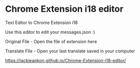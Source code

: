# Chrome Extension i18 editor
Text Editor to Chrome Extension i18

Use this editor to edit your messages.json :)



Original File - Open the file of extension here

Translate File - Open your last translate saved in your computer

https://jackieapkon.github.io/Chrome-Extension-i18-editor/
